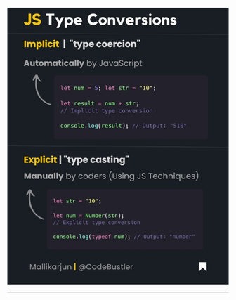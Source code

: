 ![this notes!](/02-JS-Advance/04-this&binding/notes/340668846_5863587020430006_3641881142441675039_n.jpg "this notes")

---
